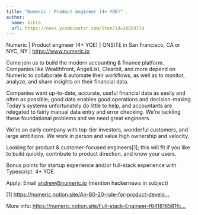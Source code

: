 ```yaml
---
title: "Numeric : Product engineer (4+ YOE)"
author:
  name: bihla
  url: https://news.ycombinator.com/item?id=38859714
---
```

Numeric | Product engineer (4+ YOE) | ONSITE in San Francisco, CA or NYC, NY | <a href="https:&#x2F;&#x2F;www.numeric.io" rel="nofollow">https:&#x2F;&#x2F;www.numeric.io</a>

Come join us to build the modern accounting &amp; finance platform. Companies like Wealthfront, AngelList, Clearbit, and more depend on Numeric to collaborate &amp; automate their workflows, as well as to monitor, analyze, and share insights on their financial data.

Companies want up-to-date, accurate, useful financial data as easily and often as possible; good data enables good operations and decision-making. Today&#x27;s systems unfortunately do little to help, and accountants are relegated to fairly manual data entry and error checking. We&#x27;re tackling these foundational problems and we need great engineers.

We&#x27;re an early company with top-tier investors, wonderful customers, and large ambitions. We work in person and value high ownership and velocity.

Looking for product &amp; customer-focused engineers[1]; this will fit if you like to build quickly, contribute to product direction, and know your users.

Bonus points for startup experience and&#x2F;or full-stack experience with Typescript. 4+ YOE.

Apply: Email andrew@numeric.io (mention hackernews in subject)

[1] <a href="https:&#x2F;&#x2F;numeric.notion.site&#x2F;An-80-20-rule-for-product-development-83def9a3359149d780cb4245d498a42a" rel="nofollow">https:&#x2F;&#x2F;numeric.notion.site&#x2F;An-80-20-rule-for-product-develo...</a>

More info: <a href="https:&#x2F;&#x2F;numeric.notion.site&#x2F;Full-stack-Engineer-f641816581fc4fcfb5d675f3223f8ec1" rel="nofollow">https:&#x2F;&#x2F;numeric.notion.site&#x2F;Full-stack-Engineer-f641816581fc...</a>
